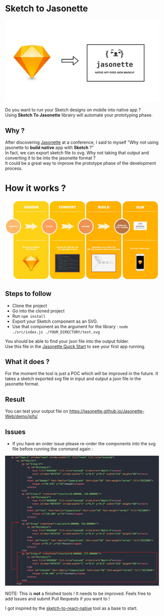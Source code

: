 # Sketch to Jasonette

![Process](./assets/MainGoal.jpg)

Do you want to run your Sketch designs on mobile into native app ?  
Using **Sketch To Jasonette** librairy will automate your prototyping phase.

## Why ?

After discovering [Jasonette](https://jasonette.com/) at a conference, I said to myself "Why not using jasonette to **build native** app with **Sketch** ?"  
In fact, we can export sketch file to svg.
Why not taking that output and converting it to be into the jasonette format ?  
It could be a great way to improve the prototype phase of the development process.

# How it works ?

![Process](./assets/SketchToJasonette.jpg)

## Steps to follow

- Clone the project
- Go into the cloned project
- Run `npm install`
- Export your Sketch component as an SVG.
- Use that component as the argument for the library : `node ./src/index.js ./YOUR_DIRECTORY/test.svg`

You should be able to find your json file into the output folder.  
Use this file in the [Jasonette Quick Start](https://docs.jasonette.com/#quickstart) to see your first app running.

## What it does ?

For the moment the tool is just a POC which will be improved in the future.
It takes a sketch exported svg file in input and output a json file in the jasonette format.

## Result

You can test your output file on https://jasonette.github.io/Jasonette-Web/demo/ipfs/

## Issues

- If you have an order issue please re-order the components into the svg file before running the command again :

![CorrectOrder](./assets/correct.png)

NOTE: This is **not** a finished tools ! It needs to be improved.
Feels free to add Issues and submit Pull Requests if you want to !

I got inspired by the [sketch-to-react-native](https://github.com/nanohop/sketch-to-react-native) tool as a base to start.
